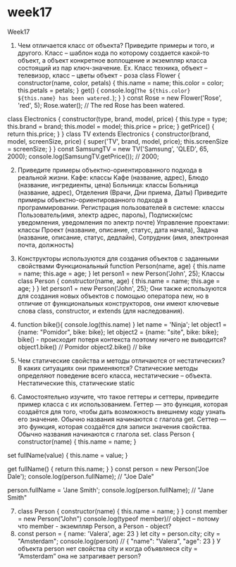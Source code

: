 # week17

Week17

1. Чем отличается класс от объекта? Приведите примеры и того, и другого. Класс – шаблон кода по которому создается какой-то объект, а объект конкретное воплощение и экземпляр класса состоящий из пар ключ-значение. Ex. Класс техника, объект – телевизор, класс – цветы объект - роза
   class Flower {
   constructor(name, color, petals) {
   this.name = name;
   this.color = color;
   this.petals = petals;
   }
   get() {
   console.log(`The ${this.color} ${this.name} has been watered.`);
   }
   }
   const Rose = new Flower('Rose', 'red', 5);
   Rose.water(); // The red Rose has been watered.

class Electronics {
constructor(type, brand, model, price) {
this.type = type;
this.brand = brand;
this.model = model;
this.price = price;
}
getPrice() {
return this.price;
}
}
class TV extends Electronics {
constructor(brand, model, screenSize, price) {
super('TV', brand, model, price);
this.screenSize = screenSize;
}
}
const SamsungTV = new TV('Samsung', 'QLED', 65, 2000);
console.log(SamsungTV.getPrice()); // 2000;

2. Приведите примеры объектно-ориентированного подхода в реальной жизни.
   Кафе: классы Кафе (название, адрес), Блюдо (название, ингредиенты, цена)
   Больница: классы Больница (название, адрес), Отделения (Врачи, Дни приема, Даты)
   Приведите примеры объектно-ориентированного подхода в программировании.
   Регистрация пользователей в системе: классы Пользователь(имя, электр адрес, пароль), Подписки(смс уведомления, уведомления по электр почте)
   Управление проектами: классы Проект (название, описание, статус, дата начала), Задача (название, описание, статус, дедлайн), Сотрудник (имя, электронная почта, должность)

3. Конструкторы используются для создания объектов с заданными свойствами
   Функциональный
   function Person(name, age) {
   this.name = name;
   this.age = age;
   }
   let person1 = new Person('John', 25);
   Классы
   class Person {
   constructor(name, age) {
   this.name = name;
   this.age = age;
   }
   }
   let person1 = new Person('John', 25);
   Они также используются для создания новых объектов с помощью оператора new, но в отличие от функциональных конструкторов, они имеют ключевые слова class, constructor, и extends (для наследования).

4. function bike(){
   console.log(this.name)
   }
   let name = 'Ninja';
   let object1 = {name: "Pomidor", bike: bike};
   let object2 = {name: "site", bike: bike};
   bike() - происходит потеря контекста поэтому ничего не выводится?
   object1.bike() // Pomidor
   object2.bike() // bike
5. Чем статические свойства и методы отличаются от нестатических? В каких ситуациях они применяются? Cтатические методы определяют поведение всего класса, нестатические – объекта. Нестатические this, статические static

6. Самостоятельно изучите, что такое геттеры и сеттеры, приведите пример класса с их использованием.
   Геттер — это функция, которая создаётся для того, чтобы дать возможность внешнему коду узнать его значение. Обычно названия начинаются с глагола get.
   Сеттер — это функция, которая создаётся для записи значения свойства. Обычно названия начинаются с глагола set.
   class Person {
   constructor(name) {
   this.name = name;
   }

set fullName(value) {
this.name = value;
}

get fullName() {
return this.name;
}
}
const person = new Person('Joe Dale');
console.log(person.fullName); // "Joe Dale"

person.fullName = 'Jane Smith';
console.log(person.fullName); // "Jane Smith"

7. class Person {
   constructor(name) {
   this.name = name;
   }
   }
   const member = new Person("John")
   console.log(typeof member)// object – потому что member - экземпляр Person, а Person - оbject?
8. const person = {
   name: 'Valera',
   age: 23
   }
   let city = person.city;
   city = "Amsterdam";
   console.log(person) // {
   "name": "Valera",
   "age": 23
   } У объекта person нет свойства city и когда объявляеся сity = “Amsterdam” она не затрагивает person?
